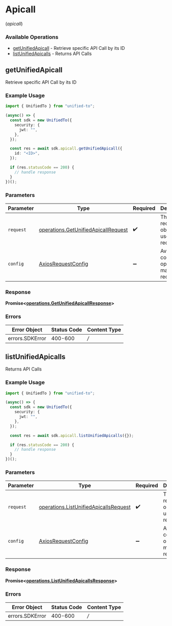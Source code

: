 # Apicall
(*apicall*)

### Available Operations

* [getUnifiedApicall](#getunifiedapicall) - Retrieve specific API Call by its ID
* [listUnifiedApicalls](#listunifiedapicalls) - Returns API Calls

## getUnifiedApicall

Retrieve specific API Call by its ID

### Example Usage

```typescript
import { UnifiedTo } from "unified-to";

(async() => {
  const sdk = new UnifiedTo({
    security: {
      jwt: "",
    },
  });

  const res = await sdk.apicall.getUnifiedApicall({
    id: "<ID>",
  });

  if (res.statusCode == 200) {
    // handle response
  }
})();
```

### Parameters

| Parameter                                                                                      | Type                                                                                           | Required                                                                                       | Description                                                                                    |
| ---------------------------------------------------------------------------------------------- | ---------------------------------------------------------------------------------------------- | ---------------------------------------------------------------------------------------------- | ---------------------------------------------------------------------------------------------- |
| `request`                                                                                      | [operations.GetUnifiedApicallRequest](../../sdk/models/operations/getunifiedapicallrequest.md) | :heavy_check_mark:                                                                             | The request object to use for the request.                                                     |
| `config`                                                                                       | [AxiosRequestConfig](https://axios-http.com/docs/req_config)                                   | :heavy_minus_sign:                                                                             | Available config options for making requests.                                                  |


### Response

**Promise<[operations.GetUnifiedApicallResponse](../../sdk/models/operations/getunifiedapicallresponse.md)>**
### Errors

| Error Object    | Status Code     | Content Type    |
| --------------- | --------------- | --------------- |
| errors.SDKError | 400-600         | */*             |

## listUnifiedApicalls

Returns API Calls

### Example Usage

```typescript
import { UnifiedTo } from "unified-to";

(async() => {
  const sdk = new UnifiedTo({
    security: {
      jwt: "",
    },
  });

  const res = await sdk.apicall.listUnifiedApicalls({});

  if (res.statusCode == 200) {
    // handle response
  }
})();
```

### Parameters

| Parameter                                                                                          | Type                                                                                               | Required                                                                                           | Description                                                                                        |
| -------------------------------------------------------------------------------------------------- | -------------------------------------------------------------------------------------------------- | -------------------------------------------------------------------------------------------------- | -------------------------------------------------------------------------------------------------- |
| `request`                                                                                          | [operations.ListUnifiedApicallsRequest](../../sdk/models/operations/listunifiedapicallsrequest.md) | :heavy_check_mark:                                                                                 | The request object to use for the request.                                                         |
| `config`                                                                                           | [AxiosRequestConfig](https://axios-http.com/docs/req_config)                                       | :heavy_minus_sign:                                                                                 | Available config options for making requests.                                                      |


### Response

**Promise<[operations.ListUnifiedApicallsResponse](../../sdk/models/operations/listunifiedapicallsresponse.md)>**
### Errors

| Error Object    | Status Code     | Content Type    |
| --------------- | --------------- | --------------- |
| errors.SDKError | 400-600         | */*             |
